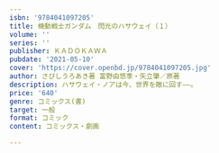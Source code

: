 ```yaml
---
isbn: '9784041097205'
title: 機動戦士ガンダム　閃光のハサウェイ（１）
volume: ''
series: ''
publisher: ＫＡＤＯＫＡＷＡ
pubdate: '2021-05-10'
cover: 'https://cover.openbd.jp/9784041097205.jpg'
author: さびしうろあき著 富野由悠季・矢立肇／原著
description: ハサウェイ・ノアは今、世界を敵に回す――。
price: '640'
genre: コミックス(書)
target: 一般
format: コミック
content: コミックス・劇画

---
```

